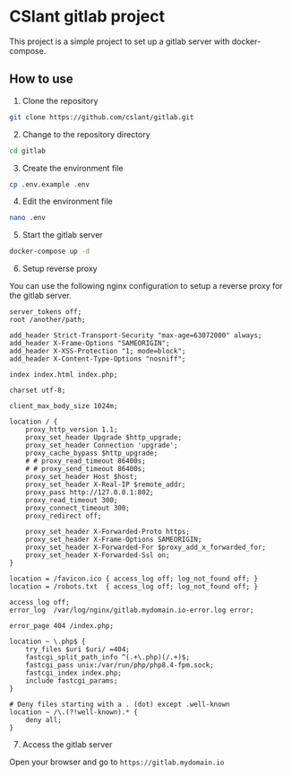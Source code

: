 # CSlant gitlab project

This project is a simple project to set up a gitlab server with docker-compose.

## How to use

1. Clone the repository

```bash
git clone https://github.com/cslant/gitlab.git
```

2. Change to the repository directory

```bash
cd gitlab
```

3. Create the environment file

```bash
cp .env.example .env
```

4. Edit the environment file

```bash
nano .env
```

5. Start the gitlab server

```bash
docker-compose up -d
```

6. Setup reverse proxy

You can use the following nginx configuration to setup a reverse proxy for the gitlab server.

```nginx
server_tokens off;
root /another/path;

add_header Strict-Transport-Security "max-age=63072000" always;
add_header X-Frame-Options "SAMEORIGIN";
add_header X-XSS-Protection "1; mode=block";
add_header X-Content-Type-Options "nosniff";

index index.html index.php;

charset utf-8;

client_max_body_size 1024m;

location / {
    proxy_http_version 1.1;
    proxy_set_header Upgrade $http_upgrade;
    proxy_set_header Connection 'upgrade';
    proxy_cache_bypass $http_upgrade;
    # # proxy_read_timeout 86400s;
    # # proxy_send_timeout 86400s;
    proxy_set_header Host $host;
    proxy_set_header X-Real-IP $remote_addr;
    proxy_pass http://127.0.0.1:802;
    proxy_read_timeout 300;
    proxy_connect_timeout 300;
    proxy_redirect off;
    
    proxy_set_header X-Forwarded-Proto https;
    proxy_set_header X-Frame-Options SAMEORIGIN;
    proxy_set_header X-Forwarded-For $proxy_add_x_forwarded_for;
    proxy_set_header X-Forwarded-Ssl on;
}

location = /favicon.ico { access_log off; log_not_found off; }
location = /robots.txt  { access_log off; log_not_found off; }

access_log off;
error_log  /var/log/nginx/gitlab.mydomain.io-error.log error;

error_page 404 /index.php;

location ~ \.php$ {
    try_files $uri $uri/ =404;
    fastcgi_split_path_info ^(.+\.php)(/.+)$;
    fastcgi_pass unix:/var/run/php/php8.4-fpm.sock;
    fastcgi_index index.php;
    include fastcgi_params;
}

# Deny files starting with a . (dot) except .well-known
location ~ /\.(?!well-known).* {
    deny all;
}
```

7. Access the gitlab server

Open your browser and go to `https://gitlab.mydomain.io`
